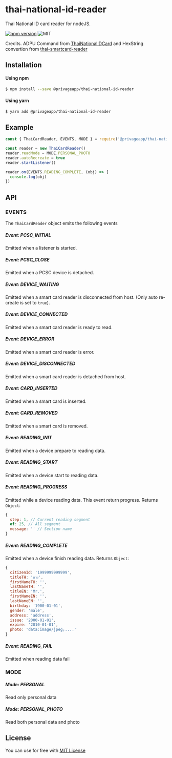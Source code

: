# thai-national-id-reader

Thai National ID card reader for nodeJS. 

[![npm version](https://badge.fury.io/js/thai-national-id-reader.svg)](https://badge.fury.io/js/thai-national-id-reader) ![MIT](https://img.shields.io/dub/l/vibe-d.svg)  

Credits. ADPU Command from [ThaiNationalIDCard](https://github.com/chakphanu/ThaiNationalIDCard) and HexString convertion from [thai-smartcard-reader](https://github.com/aodstudio/thai-smartcard-reader/blob/master/src/index.js)

## Installation

#### Using npm

```bash
$ npm install --save @privageapp/thai-national-id-reader
```

#### Using yarn

```bash
$ yarn add @privageapp/thai-national-id-reader
```

## Example

```js
const { ThaiCardReader, EVENTS, MODE } = require('@privageapp/thai-national-id-reader')

const reader = new ThaiCardReader()
reader.readMode = MODE.PERSONAL_PHOTO
reader.autoRecreate = true
reader.startListener()

reader.on(EVENTS.READING_COMPLETE, (obj) => {
  console.log(obj)
})
```

## API

### EVENTS
The `ThaiCardReader` object emits the following events

##### Event: PCSC_INITIAL
Emitted when a listener is started.

##### Event: PCSC_CLOSE
Emitted when a PCSC device is detached.

##### Event: DEVICE_WAITING
Emitted when a smart card reader is disconnected from host. (Only auto re-create is set to `true`).

##### Event: DEVICE_CONNECTED
Emitted when a smart card reader is ready to read.

##### Event: DEVICE_ERROR
Emitted when a smart card reader is error.

##### Event: DEVICE_DISCONNECTED
Emitted when a smart card reader is detached from host.

##### Event: CARD_INSERTED
Emitted when a smart card is inserted.

##### Event: CARD_REMOVED
Emitted when a smart card is removed.

##### Event: READING_INIT
Emitted when a device prepare to reading data.

##### Event: READING_START
Emitted when a device start to reading data.

##### Event: READING_PROGRESS
Emitted while a device reading data. This event return progress.
Returns `Object`:
```js
{ 
  step: 1, // Current reading segment
  of: 25, // All segment
  message: '' // Section name
}
```

##### Event: READING_COMPLETE
Emitted when a device finish reading data.
Returns `Object`:
```js
{ 
  citizenId: '1999999999999',
  titleTH: 'นาย',
  firstNameTH: '',
  lastNameTH: '',
  titleEN: 'Mr.',
  firstNameEN: '',
  lastNameEN: '',
  birthday: '1900-01-01',
  gender: 'male',
  address: 'address',
  issue: '2000-01-01',
  expire: '2010-01-01',
  photo: 'data:image/jpeg;....'
}
```

##### Event: READING_FAIL
Emitted when reading data fail

### MODE
##### Mode: PERSONAL
Read only personal data

##### Mode: PERSONAL_PHOTO
Read both personal data and photo


## License

You can use for free with [MIT License](https://github.com/privageapp/thai-national-id-reader/blob/master/LICENSE)



